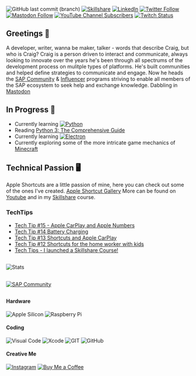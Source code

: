 ![GitHub last commit (branch)](https://img.shields.io/github/last-commit/ccmehil/ccmehil/master)
[![Skillshare](https://img.shields.io/badge/SkillShare-Class-f39success "Skillshare")](https://skl.sh/2xA7nZs)
[![LinkedIn](https://img.shields.io/badge/in-LinkedIn-blue "LinkedIn")](http://www.linkedin.com/in/ccmehil) 
[![Twitter Follow](https://img.shields.io/twitter/follow/ccmehil?style=social)](https://twitter.com/ccmehil)
[![Mastodon Follow](https://img.shields.io/mastodon/follow/109301404115388830?domain=https%3A%2F%2Fmastodon.cloud&style=social)](https://mastodon.cloud/@ccmehil)
[![YouTube Channel Subscribers](https://img.shields.io/youtube/channel/subscribers/UCsFa5KWvW2J6WttDBNRl8-g?style=social)](http://www.youtube.com/user/ccmehil)
[![Twitch Status](https://img.shields.io/twitch/status/ccmehil?style=social)](http://www.twitch.tv/ccmehil)

## Greetings 🎉

A developer, writer, wanna be maker, talker - words that describe Craig, but who is Craig? Craig is a person driven to interact and communicate, always looking to innovate over the years he's been through all spectrums of the development process on mulitple types of platforms. He's built communities and helped define strategies to communicate and engage. Now he heads the [SAP Community](https://community.sap.com) & [Influencer](https://community.sap.com/programs/influencer-programs) programs striving to enable all members of the SAP ecosystem to seek help and exchange knowledge. Dabbling in <a rel="me" href="https://mastodon.cloud/@ccmehil">Mastodon</a>

## In Progress 🚧

- Currently learning [![Python](https://img.shields.io/badge/language-python-success)](https://www.python.org)
- Reading [Python 3: The Comprehensive Guide](https://www.sap-press.com/python-3_5566/)
- Currently learning [![Electron](https://img.shields.io/badge/language-electron-success)](https://www.electronjs.org)
- Currently exploring some of the more intricate game mechanics of [Minecraft](https://www.minecraft.net/en-us)

## Technical Passion 🖥️

Apple Shortcuts are a little passion of mine, here you can check out some of the ones I've created. [Apple Shortcut Gallery](https://ccmehil.github.io) More can be found on [Youtube](http://www.youtube.com/user/ccmehil) and in my [Skillshare](https://skl.sh/2xA7nZs) course.

### TechTips
<!-- YOUTUBE:START -->
- [Tech Tip #15 - Apple CarPlay and Apple Numbers](https://www.youtube.com/watch?v=Yw6OqY-0fCk)
- [Tech Tip #14 Battery Charging](https://www.youtube.com/watch?v=J1ITTrIgRZA)
- [Tech Tip #13 Shortcuts and Apple CarPlay](https://www.youtube.com/watch?v=hx8NvkcTQgI)
- [Tech Tip #12 Shortcuts for the home worker with kids](https://www.youtube.com/watch?v=yYM1H8srWOA)
- [Tech Tips - I launched a Skillshare Course!](https://www.youtube.com/watch?v=Gx_Oje4ufMY)
<!-- YOUTUBE:END -->

##
![Stats](https://github-readme-stats.vercel.app/api?username=ccmehil&show_icons=true&count_private=true)

##

[![SAP Community](https://devrel-tools-prod-scn-badges-srv.cfapps.eu10.hana.ondemand.com/activity/craig.cmehil?png=true "")](https://people.sap.com/craig.cmehil)

## 

#### Hardware
![Apple Silicon](https://img.shields.io/badge/apple%20silicon-333333?style=for-the-badge&logo=apple&logoColor=white "Apple Silicon") ![Raspberry Pi](https://img.shields.io/badge/Raspberry%20Pi-A22846?style=for-the-badge&logo=Raspberry%20Pi&logoColor=white "Raspberry Pi")

#### Coding
![Visual Code](https://img.shields.io/badge/Visual_Studio_Code-0078D4?style=for-the-badge&logo=visual%20studio%20code&logoColor=white "Visual Code") ![Xcode](https://img.shields.io/badge/Xcode-007ACC?style=for-the-badge&logo=Xcode&logoColor=white "Xcode") ![GIT](https://img.shields.io/badge/GIT-E44C30?style=for-the-badge&logo=git&logoColor=white "Git") ![GitHub](https://img.shields.io/badge/GitHub-100000?style=for-the-badge&logo=github&logoColor=white "GitHub") 

#### Creative Me
[![Instagram](https://img.shields.io/badge/Instagram-E4405F?style=for-the-badge&logo=instagram&logoColor=white "Instagram")](https://www.instagram.com/ccmehil/)  [![Buy Me a Coffee](https://img.shields.io/badge/Buy_Me_A_Coffee-FFDD00?style=for-the-badge&logo=buy-me-a-coffee&logoColor=black "Buy Me a Coffee")](https://www.buymeacoffee.com/ccmehil)

<!--
![Streak](https://github-readme-streak-stats.herokuapp.com/?user=ccmehil "")
![Trophy](https://github-profile-trophy.vercel.app/?username=ccmehil "")
![Top Languages](https://github-readme-stats.vercel.app/api/top-langs/?username=ccmehil "")
-->
